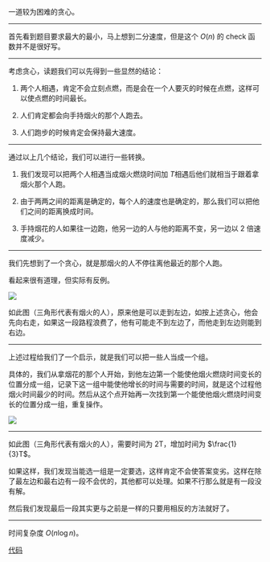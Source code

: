 一道较为困难的贪心。


------------


首先看到题目要求最大的最小，马上想到二分速度，但是这个 $O(n)$ 的 check 函数并不是很好写。


------------


考虑贪心，读题我们可以先得到一些显然的结论：

1. 两个人相遇，肯定不会立刻点燃，而是会在一个人要灭的时候在点燃，这样可以使点燃的时间最长。

2. 人们肯定都会向手持烟火的那个人跑去。

3. 人们跑步的时候肯定会保持最大速度。


------------


通过以上几个结论，我们可以进行一些转换。

1. 我们发现可以把两个人相遇当成烟火燃烧时间加 $T$​​ 相遇后他们就相当于跟着拿烟火那个人跑。

2. 由于两两之间的距离是确定的，每个人的速度也是确定的，那么我们可以把他们之间的距离换成时间。
3. 手持烟花的人如果往一边跑，他另一边的人与他的距离不变，另一边以 2 倍速度减少。


------------


我们先想到了一个贪心，就是那烟火的人不停往离他最近的那个人跑。

看起来很有道理，但实际有反例。

![](https://cdn.luogu.com.cn/upload/image_hosting/dcnng91e.png)

如此图（三角形代表有烟火的人），原来他是可以走到左边，如按上述贪心，他会先向右走，如果这一段路程浪费了，他有可能走不到左边了，而他走到左边则能到右边。


------------


上述过程给我们了一个启示，就是我们可以把一些人当成一个组。

具体的，我们从拿烟花的那个人开始，到他左边第一个能使他烟火燃烧时间变长的位置分成一组，记录下这一组中能使他增长的时间与需要的时间，就是这个过程他烟火时间最少的时间。然后从这个点开始再一次找到第一个能使他烟火燃烧时间变长的位置分成一组，重复操作。

![](https://cdn.luogu.com.cn/upload/image_hosting/siotxm1a.png)

------------


如此图（三角形代表有烟火的人），需要时间为 2T，增加时间为 $\frac{1}{3}T$。

如果这样，我们发现当能选一组是一定要选，这样肯定不会使答案变劣。这样在除了最左边和最右边有一段不会优的，其他都可以处理。如果不行那么就是有一段没有解。

然后我们发现最后一段其实更与之前是一样的只要用相反的方法就好了。


------------


时间复杂度 $O(n \log n)$。

[代码](https://www.luogu.com.cn/paste/tgq12vhe)





